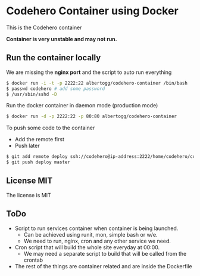 # Codehero Container using Docker

This is the Codehero container

**Container is very unstable and may not run.**

## Run the container locally

We are missing the **nginx port** and the script to auto run everything

```bash
$ docker run -i -t -p 2222:22 albertogg/codehero-container /bin/bash
$ passwd codehero # add some password
$ /usr/sbin/sshd -D
```

Run the docker container in daemon mode (production mode)

```bash
$ docker run -d -p 2222:22 -p 80:80 albertogg/codehero-container
```

To push some code to the container

- Add the remote first
- Push later

```bash
$ git add remote deploy ssh://codehero@ip-address:2222/home/codehero/codehero-repo.git
$ git push deploy master
```

## License MIT

The license is MIT

## ToDo

- Script to run services container when container is being launched.
  - Can be achieved using runit, mon, simple bash or w/e.
  - We need to run, nginx, cron and any other service we need.
- Cron script that will build the whole site everyday at 00:00.
  - We may need a separate script to build that will be called from the crontab
- The rest of the things are container related and are inside the Dockerfile
